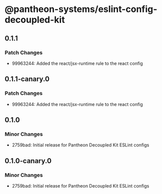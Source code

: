 # @pantheon-systems/eslint-config-decoupled-kit

## 0.1.1

### Patch Changes

- 99963244: Added the react/jsx-runtime rule to the react config

## 0.1.1-canary.0

### Patch Changes

- 99963244: Added the react/jsx-runtime rule to the react config

## 0.1.0

### Minor Changes

- 2759bad: Initial release for Pantheon Decoupled Kit ESLint configs

## 0.1.0-canary.0

### Minor Changes

- 2759bad: Initial release for Pantheon Decoupled Kit ESLint configs
